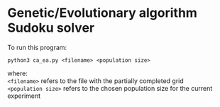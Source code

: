 # Genetic/Evolutionary algorithm Sudoku solver

To run this program:

`python3 ca_ea.py <filename> <population size>`

where:<br/>
`<filename>` refers to the file with the partially completed grid<br/>
`<population size>` refers to the chosen population size for the current experiment
